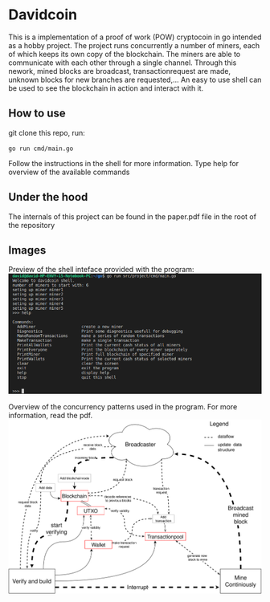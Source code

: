 Davidcoin
=======


This is a implementation of a proof of work (POW) cryptocoin in go intended as a hobby project. The project runs concurrently a number of miners, each of which keeps its own copy of the blockchain. The miners are able to communicate with each other through a single channel. Through this nework, mined blocks are broadcast, transactionrequest are made, unknown blocks for new branches are requested,... An easy to use shell can be used to see the blockchain in action and interact with it.

How to use
-------

git clone this repo, run:
```
go run cmd/main.go
```
Follow the instructions in the shell for more information. Type help for overview of the available commands

Under the hood
--------
The internals of this project can be found in the paper.pdf file in the root of the repository

Images
----------
Preview of the shell inteface provided with the program:
![shell image](/Images/ShellExample.png)

Overview of the concurrency patterns used in the program. For more information, read the pdf.
![concurrency patterns](/Images/ConcurrencyPattern.svg)
